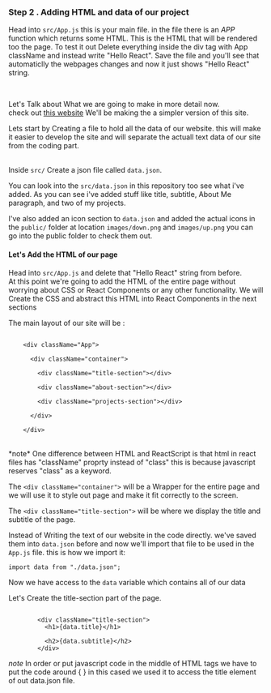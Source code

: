 ### Step 2 . Adding HTML and data of our project

Head into `src/App.js` this is your main file.
in the file there is an *APP* function which returns some HTML.
This is the HTML that will be rendered too the page. To test it out Delete everything inside the div tag with App className and instead write "Hello React".
Save the file and you'll see that automaticlly the webpages changes and now it just shows "Hello React" string.

<br />

Let's Talk about What we are going to make in more detail now. <br />
check out [this website](https://panahiparham.github.io/react-resume/) We'll be making the a simpler version of this site. <br />


Lets start by Creating a file to hold all the data of our website. this will make it easier to develop the site and will separate the actuall text data of our site from the coding part.<br/><br/>

Inside `src/` Create a json file called `data.json`. <br />

You can look into the `src/data.json` in this repository too see what i've added.
As you can see i've added stuff like title, subtitle, About Me paragraph, and two of my projects. <br/>

I've also added an icon section to `data.json` and added the actual icons in the `public/` folder at location `images/down.png` and `images/up.png` you can go into the public folder to check them out.


#### Let's Add the HTML of our page 

Head into `src/App.js` and delete that "Hello React" string from before.<br />
At this point we're going to add the HTML of the entire page without worrying about CSS or React Components or any other functionality. We will Create the CSS and abstract this HTML into React Components in the next sections

The main layout of our site will be :

```

    <div className="App">

      <div className="container">

        <div className="title-section"></div>

        <div className="about-section"></div>

        <div className="projects-section"></div>

      </div>

    </div>

```

<br/>
*note* One difference between HTML and ReactScript is that html in react files has "className" proprty instead of "class" this is because javascript reserves "class" as a keyword.

<br/>

The `<div className="container">` will be a Wrapper for the entire page and we will use it to style out page and make it fit correctly to the screen. <br />

The `<div className="title-section">` will be where we display the title and subtitle of the page. <br />

Instead of Writing the text of our website in the code directly. we've saved them into `data.json` before and now we'll import that file to be used in the `App.js` file. this is how we import it: <br />

`import data from "./data.json";`

Now we have access to the `data` variable which contains all of our data <br />

Let's Create the title-section part of the page.

```

        <div className="title-section">
          <h1>{data.title}</h1>

          <h2>{data.subtitle}</h2>
        </div>

```

*note* In order or put javascript code in the middle of HTML tags we have to put the code around { } in this cased we used it to access the title element of out data.json file.


